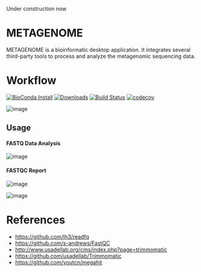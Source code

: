 Under construction now

METAGENOME
==========
METAGENOME is a bioinformatic desktop application. It integrates several third-party tools to process and analyze the metagenomic sequencing data. 

Workflow
========
[![BioConda Install](https://img.shields.io/conda/dn/bioconda/megahit.svg?style=flat-square&label=BioConda%20install)](https://anaconda.org/bioconda/megahit)
[![Downloads](https://img.shields.io/github/downloads/voutcn/megahit/total?style=flat-square)](https://github.com/voutcn/megahit/releases)
[![Build Status](https://img.shields.io/travis/voutcn/megahit?style=flat-square)](https://travis-ci.org/voutcn/megahit)
[![codecov](https://img.shields.io/codecov/c/github/voutcn/megahit?style=flat-square)](https://codecov.io/gh/voutcn/megahit)

![image](https://github.com/user-attachments/assets/c059ec9c-2e19-44a4-a8a2-7ea7d17bfba2)


Usage
-----

#### FASTQ Data Analysis
![image](https://github.com/user-attachments/assets/c98d2056-f0d1-4e9f-ab7c-4a68622c86a8)

#### FASTQC Report
![image](https://github.com/user-attachments/assets/e6121cf2-7091-41e9-8b83-e0a960ca6c8d)

![image](https://github.com/user-attachments/assets/a4b726fe-4fb4-42cc-802b-a2bc3ab64e6f)


References
==========
- https://github.com/lh3/readfq
- https://github.com/s-andrews/FastQC
- http://www.usadellab.org/cms/index.php?page=trimmomatic
- https://github.com/usadellab/Trimmomatic
- https://github.com/voutcn/megahit
